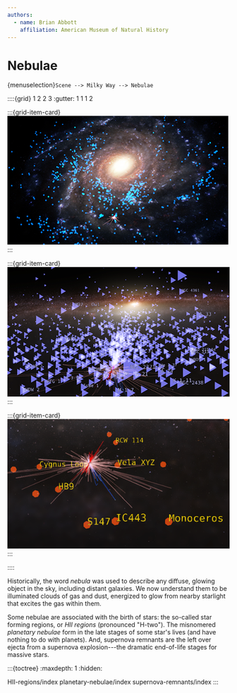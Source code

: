 ```yaml
---
authors:
  - name: Brian Abbott
    affiliation: American Museum of Natural History
---
```



# Nebulae

{menuselection}`Scene --> Milky Way --> Nebulae`


::::{grid} 1 2 2 3
:gutter: 1 1 1 2

:::{grid-item-card} [](./HII-regions/index)
[![HII regions](./HII-regions/HII_regions_icon.png)](./HII-regions/index)
:::

:::{grid-item-card} [](./planetary-nebulae/index)
[![Planetary nebulae](./planetary-nebulae/PN_icon.png)](./planetary-nebulae/index)
:::

:::{grid-item-card} [](./supernova-remnants/index)
[![Supernova remnants](./supernova-remnants/SNR_icon.png)](./supernova-remnants/index)
:::

::::


Historically, the word _nebula_ was used to describe any diffuse, glowing object in the sky, including distant galaxies. We now understand them to be illuminated clouds of gas and dust, energized to glow from nearby starlight that excites the gas within them.

Some nebulae are associated with the birth of stars: the so-called star forming regions, or _HII regions_ (pronounced "H-two"). The misnomered _planetary nebulae_ form in the late stages of some star's lives (and have nothing to do with planets). And, supernova remnants are the left over ejecta from a supernova explosion---the dramatic end-of-life stages for massive stars.




:::{toctree}
:maxdepth: 1
:hidden:

HII-regions/index
planetary-nebulae/index
supernova-remnants/index
:::
